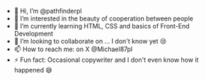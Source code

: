 - 👋 Hi, I’m @pathfinderpl
- 👀 I’m interested in the beauty of cooperation between people
- 🌱 I’m currently learning HTML, CSS and basics of Front-End Development
- 💞️ I’m looking to collaborate on ... I don't know yet 😢
- 📫 How to reach me: on X @Michael87pl
- ⚡ Fun fact: Occasional copywriter and I don't even know how it happened 😅

<!---
pathfinderpl/pathfinderpl is a ✨ special ✨ repository because its `README.md` (this file) appears on your GitHub profile.
You can click the Preview link to take a look at your changes.
--->

